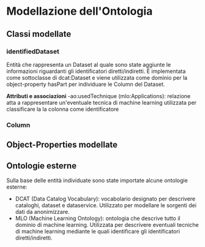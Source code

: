 # Modellazione dell'Ontologia

## Classi modellate

### identifiedDataset
Entità che rappresenta un Dataset al quale sono state aggiunte le informazioni riguardanti gli identificatori diretti/indiretti.
È implementata come sottoclasse di dcat:Dataset e viene utilizzata come dominio per la object-property hasPart per individuare le Column del Dataset.

**Attributi e associazioni**
-ao:usedTechnique (mlo:Applications): relazione atta a rappresentare un'eventuale tecnica di machine learning utilizzata per classificare la la colonna come identificatore

### Column


## Object-Properties modellate

## Ontologie esterne
Sulla base delle entità individuate sono state importate alcune ontologie esterne:
- DCAT (Data Catalog Vocabulary): vocabolario designato per descrivere cataloghi, dataset e dataservice. Utilizzato per modellare le sorgenti dei dati da anonimizzare.
- MLO (Machine Learning Ontology): ontologia che descrive tutto il dominio di machine learning. Utilizzata per descrivere eventuali tecniche di machine learning mediante le quali identificare gli identificatori diretti/indiretti.
